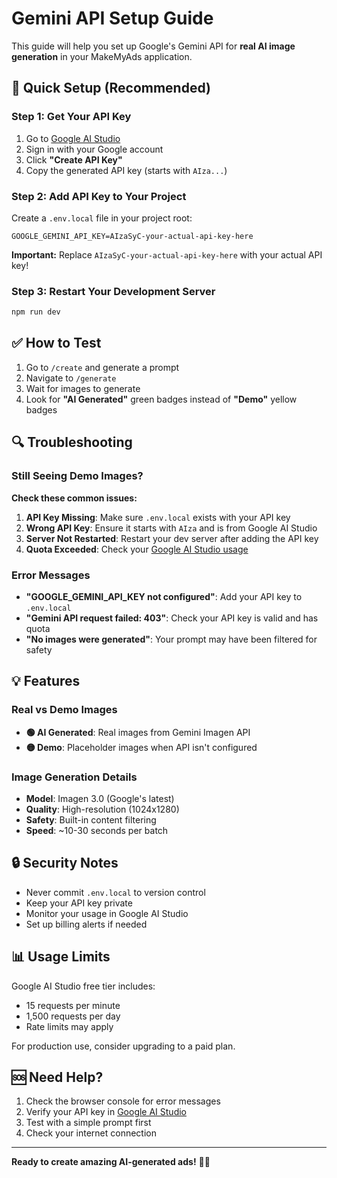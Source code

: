 # Gemini API Setup Guide

This guide will help you set up Google's Gemini API for **real AI image generation** in your MakeMyAds application.

## 🚀 Quick Setup (Recommended)

### Step 1: Get Your API Key

1. Go to [Google AI Studio](https://aistudio.google.com/app/apikey)
2. Sign in with your Google account
3. Click **"Create API Key"**
4. Copy the generated API key (starts with `AIza...`)

### Step 2: Add API Key to Your Project

Create a `.env.local` file in your project root:

```env
GOOGLE_GEMINI_API_KEY=AIzaSyC-your-actual-api-key-here
```

**Important:** Replace `AIzaSyC-your-actual-api-key-here` with your actual API key!

### Step 3: Restart Your Development Server

```bash
npm run dev
```

## ✅ How to Test

1. Go to `/create` and generate a prompt
2. Navigate to `/generate`
3. Wait for images to generate
4. Look for **"AI Generated"** green badges instead of **"Demo"** yellow badges

## 🔍 Troubleshooting

### Still Seeing Demo Images?

**Check these common issues:**

1. **API Key Missing**: Make sure `.env.local` exists with your API key
2. **Wrong API Key**: Ensure it starts with `AIza` and is from Google AI Studio
3. **Server Not Restarted**: Restart your dev server after adding the API key
4. **Quota Exceeded**: Check your [Google AI Studio usage](https://aistudio.google.com/app/apikey)

### Error Messages

- **"GOOGLE_GEMINI_API_KEY not configured"**: Add your API key to `.env.local`
- **"Gemini API request failed: 403"**: Check your API key is valid and has quota
- **"No images were generated"**: Your prompt may have been filtered for safety

## 💡 Features

### Real vs Demo Images

- **🟢 AI Generated**: Real images from Gemini Imagen API
- **🟡 Demo**: Placeholder images when API isn't configured

### Image Generation Details

- **Model**: Imagen 3.0 (Google's latest)
- **Quality**: High-resolution (1024x1280)
- **Safety**: Built-in content filtering
- **Speed**: ~10-30 seconds per batch

## 🔒 Security Notes

- Never commit `.env.local` to version control
- Keep your API key private
- Monitor your usage in Google AI Studio
- Set up billing alerts if needed

## 📊 Usage Limits

Google AI Studio free tier includes:

- 15 requests per minute
- 1,500 requests per day
- Rate limits may apply

For production use, consider upgrading to a paid plan.

## 🆘 Need Help?

1. Check the browser console for error messages
2. Verify your API key in [Google AI Studio](https://aistudio.google.com/app/apikey)
3. Test with a simple prompt first
4. Check your internet connection

---

**Ready to create amazing AI-generated ads!** 🎨✨
